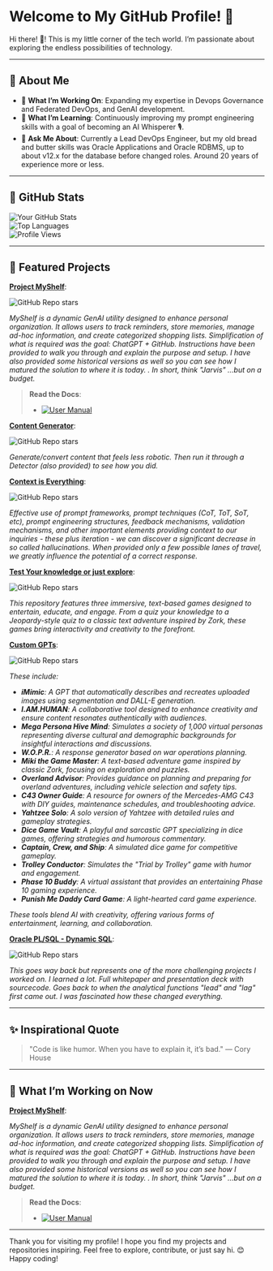 # Welcome to My GitHub Profile! 🌟

Hi there! 👋! This is my little corner of the tech world. I’m passionate about exploring the endless possibilities of technology.

---

## 🚀 About Me

- 🔭 **What I’m Working On**: Expanding my expertise in Devops Governance and Federated DevOps, and GenAI development.
- 🌱 **What I’m Learning**: Continuously improving my prompt engineering skills with a goal of becoming an AI Whisperer 🎙️.
- 💬 **Ask Me About**: Currently a Lead DevOps Engineer, but my old bread and butter skills was Oracle Applications and Oracle RDBMS, up to about v12.x for the database before changed roles. Around 20 years of experience more or less.

---

## 🌟 GitHub Stats

![Your GitHub Stats](https://github-readme-stats.vercel.app/api?username=bsc7080gbc&show_icons=true&theme=radical)  
![Top Languages](https://github-readme-stats.vercel.app/api/top-langs/?username=bsc7080gbc&layout=compact&theme=radical)  
![Profile Views](https://komarev.com/ghpvc/?username=bsc7080gbc&color=blue)

---

## 📂 Featured Projects

[**Project MyShelf**](https://github.com/bsc7080gbc/genai_prompt_myshelf):

![GitHub Repo stars](https://img.shields.io/github/stars/bsc7080gbc/genai_prompt_myshelf?style=social)

*MyShelf is a dynamic GenAI utility designed to enhance personal organization. It allows users to track reminders, store memories, manage ad-hoc information, and create categorized shopping lists. Simplification of what is required was the goal: ChatGPT + GitHub. Instructions have been provided to walk you through and explain the purpose and setup. I have also provided some historical versions as well so you can see how I matured the solution to where it is today.
.
In short, think "Jarvis" ...but on a budget.*

> **Read the Docs**:
  > - [![User Manual](https://img.shields.io/badge/user%20manual-8A2BE2)](https://github.com/bsc7080gbc/genai_prompt_myshelf/blob/main/v5/docs/README.md)


[**Content Generator**](https://github.com/bsc7080gbc/genai_content_generator ):  

![GitHub Repo stars](https://img.shields.io/github/stars/bsc7080gbc/genai_content_generator?style=social)

*Generate/convert content that feels less robotic. Then run it through a Detector (also provided) to see how you did.*


[**Context is Everything**](https://github.com/bsc7080gbc/genai_core_prompt):  


![GitHub Repo stars](https://img.shields.io/github/stars/bsc7080gbc/genai_core_prompt?style=social)

*Effective use of prompt frameworks, prompt techniques (CoT, ToT, SoT, etc), prompt engineering structures, feedback mechanisms, validation mechanisms, and other important elements providing context to our inquiries - these plus iteration - we can discover a significant decrease in so called hallucinations. When provided only a few possible lanes of travel, we greatly influence the potential of a correct response.*


[**Test Your knowledge or just explore**](https://github.com/bsc7080gbc/genai_game_prompts):  


![GitHub Repo stars](https://img.shields.io/github/stars/bsc7080gbc/genai_game_prompts?style=social)

*This repository features three immersive, text-based games designed to entertain, educate, and engage. From a quiz your knowledge to a Jeopardy-style quiz to a classic text adventure inspired by Zork, these games bring interactivity and creativity to the forefront.*


[**Custom GPTs**](https://github.com/bsc7080gbc/genai_gpt_store):  


![GitHub Repo stars](https://img.shields.io/github/stars/bsc7080gbc/genai_gpt_store?style=social)

<I>These include:

- **iMimic**: A GPT that automatically describes and recreates uploaded images using segmentation and DALL-E generation.
- **I.AM.HUMAN**: A collaborative tool designed to enhance creativity and ensure content resonates authentically with audiences.
- **Mega Persona Hive Mind**: Simulates a society of 1,000 virtual personas representing diverse cultural and demographic backgrounds for insightful interactions and discussions.
- **W.O.P.R.**: A response generator based on war operations planning.
- **Miki the Game Master**: A text-based adventure game inspired by classic Zork, focusing on exploration and puzzles.
- **Overland Advisor**: Provides guidance on planning and preparing for overland adventures, including vehicle selection and safety tips.
- **C43 Owner Guide**: A resource for owners of the Mercedes-AMG C43 with DIY guides, maintenance schedules, and troubleshooting advice.
- **Yahtzee Solo**: A solo version of Yahtzee with detailed rules and gameplay strategies.
- **Dice Game Vault**: A playful and sarcastic GPT specializing in dice games, offering strategies and humorous commentary.
- **Captain, Crew, and Ship**: A simulated dice game for competitive gameplay.
- **Trolley Conductor**: Simulates the "Trial by Trolley" game with humor and engagement.
- **Phase 10 Buddy**: A virtual assistant that provides an entertaining Phase 10 gaming experience.
- **Punish Me Daddy Card Game**: A light-hearted card game experience. 

These tools blend AI with creativity, offering various forms of entertainment, learning, and collaboration.</I>



[**Oracle PL/SQL - Dynamic SQL**](https://github.com/bsc7080gbc/plsql-dynamicsql-engine):  


![GitHub Repo stars](https://img.shields.io/github/stars/bsc7080gbc/plsql-dynamicsql-engine?style=social)

*This goes way back but represents one of the more challenging projects I worked on. I learned a lot. Full whitepaper and presentation deck with sourcecode.  Goes back to when the analytical functions "lead" and "lag" first came out. I was fascinated how these changed everything.*

---

## ✨ Inspirational Quote

> "Code is like humor. When you have to explain it, it’s bad." — Cory House

---

## 🚧 What I’m Working on Now

[**Project MyShelf**](https://github.com/bsc7080gbc/genai_prompt_myshelf):

*MyShelf is a dynamic GenAI utility designed to enhance personal organization. It allows users to track reminders, store memories, manage ad-hoc information, and create categorized shopping lists. Simplification of what is required was the goal: ChatGPT + GitHub. Instructions have been provided to walk you through and explain the purpose and setup. I have also provided some historical versions as well so you can see how I matured the solution to where it is today.
.
In short, think "Jarvis" ...but on a budget.*

> **Read the Docs**:
  > - [![User Manual](https://img.shields.io/badge/user%20manual-8A2BE2)](https://github.com/bsc7080gbc/genai_prompt_myshelf/blob/main/v5/docs/README.md)


---

Thank you for visiting my profile! I hope you find my projects and repositories inspiring. Feel free to explore, contribute, or just say hi. 😊 Happy coding!
